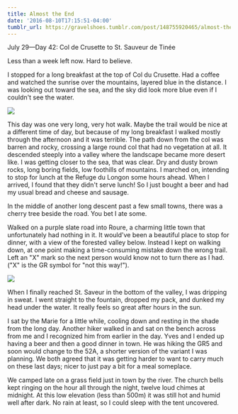 ```yaml
---
title: Almost the End
date: '2016-08-10T17:15:51-04:00'
tumblr_url: https://gravelshoes.tumblr.com/post/148755920465/almost-the-end
---
```


July 29—Day 42: Col de Crusette to St. Sauveur de Tinée

Less than a week left now. Hard to believe.

I stopped for a long breakfast at the top of Col du Crusette. Had a
coffee and watched the sunrise over the mountains, layered blue in the
distance. I was looking out toward the sea, and the sky did look more
blue even if I couldn't see the water.

![](https://66.media.tumblr.com/5034a8897bdef472f77591116f2111b4/tumblr_inline_obooi83wVM1uncvcw_1280.jpg)

This day was one very long, very hot walk. Maybe the trail would be nice
at a different time of day, but because of my long breakfast I walked
mostly through the afternoon and it was terrible. The path down from the
col was barren and rocky, crossing a large round col that had no
vegetation at all. It descended steeply into a valley where the
landscape became more desert like. I was getting closer to the sea, that
was clear. Dry and dusty brown rocks, long boring fields, low foothills
of mountains. I marched on, intending to stop for lunch at the Refuge du
Longon some hours ahead. When I arrived, I found that they didn't serve
lunch! So I just bought a beer and had my usual bread and cheese and
sausage.

In the middle of another long descent past a few small towns, there was
a cherry tree beside the road. You bet I ate some.

Walked on a purple slate road into Roure, a charming little town that
unfortunately had nothing in it. It would've been a beautiful place to
stop for dinner, with a view of the forested valley below. Instead I
kept on walking down, at one point making a time-consuming mistake down
the wrong trail. Left an "X" mark so the next person would know not to
turn there as I had. ("X" is the GR symbol for "not this way!").

![](https://66.media.tumblr.com/90517f8c31c29a064440eed9657f8dec/tumblr_inline_obooj0OfOX1uncvcw_1280.jpg)

When I finally reached St. Saveur in the bottom of the valley, I was
dripping in sweat. I went straight to the fountain, dropped my pack, and
dunked my head under the water. It really feels so great after hours in
the sun.

I sat by the Marie for a little while, cooling down and resting in the
shade from the long day. Another hiker walked in and sat on the bench
across from me and I recognized him from earlier in the day. Yves and I
ended up having a beer and then a good dinner in town. He was hiking the
GR5 and soon would change to the 52A, a shorter version of the variant I
was planning. We both agreed that it was getting harder to want to carry
much on these last days; nicer to just pay a bit for a meal someplace.

We camped late on a grass field just in town by the river. The church
bells kept ringing on the hour all through the night, twelve loud chimes
at midnight. At this low elevation (less than 500m) it was still hot and
humid well after dark. No rain at least, so I could sleep with the tent
uncovered.

